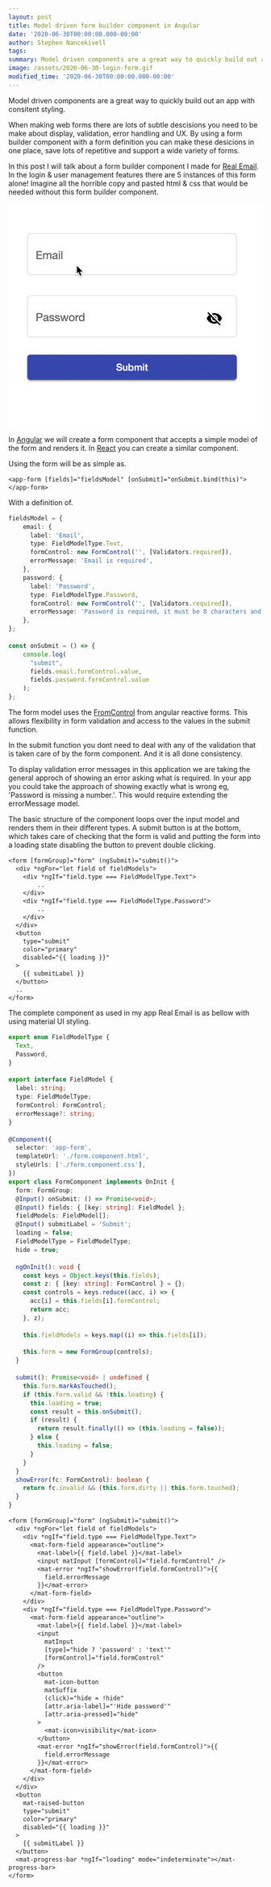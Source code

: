 ```yaml
---
layout: post
title: Model driven form builder component in Angular
date: '2020-06-30T00:00:00.000-00:00'
author: Stephen Nancekivell
tags: 
summary: Model driven components are a great way to quickly build out an app with consitent styling. A form builder component can make it easier to build apps.
image: /assets/2020-06-30-login-form.gif
modified_time: '2020-06-30T00:00:00.000-00:00'
---
```


Model driven components are a great way to quickly build out an app with consitent styling.

When making web forms there are lots of subtle descisions you need to be make about display, validation, error handling and UX. By using a form builder component with a form definition you can make these desicions in one place, save lots of repetitive and support a wide variety of forms.

In this post I will talk about a form builder component I made for [Real Email](https://isitarealemail.com). In the login & user management features there are 5 instances of this form alone! Imagine all the horrible copy and pasted html & css that would be needed without this form builder component.


![login form](/assets/2020-06-30-login-form.gif)


In [Angular](https://angular.io/) we will create a form component that accepts a simple model of the form and renders it. In [React](https://reactjs.org/) you can create a similar component.

Using the form will be as simple as.

```
<app-form [fields]="fieldsModel" [onSubmit]="onSubmit.bind(this)">
</app-form>
```
With a definition of.
```typescript
fieldsModel = {
    email: {
      label: 'Email',
      type: FieldModelType.Text,
      formControl: new FormControl('', [Validators.required]),
      errorMessage: 'Email is required',
    },
    password: {
      label: 'Password',
      type: FieldModelType.Password,
      formControl: new FormControl('', [Validators.required]),
      errorMessage: 'Password is required, it must be 8 characters and have a number.',
    },
};

const onSubmit = () => {
    console.log(
      "submit",
      fields.email.formControl.value,
      fields.password.formControl.value
    );
};
```

The form model uses the [FromControl](https://angular.io/api/forms/FormControl) from angular reactive forms. This allows flexibility in form validation and access to the values in the submit function.

In the submit function you dont need to deal with any of the validation that is taken care of by the form component. And it is all done consistency.

To display validation error messages in this application we are taking the general approch of showing an error asking what is required. In your app you could take the approach of showing exactly what is wrong eg, 'Password is missing a number.'. This would require extending the errorMessage model.


The basic structure of the component loops over the input model and renders them in their different types. A submit button is at the bottom, which takes care of checking that the form is valid and putting the form into a loading state disabling the button to prevent double clicking.

```
<form [formGroup]="form" (ngSubmit)="submit()">
  <div *ngFor="let field of fieldModels">
    <div *ngIf="field.type === FieldModelType.Text">
    	..
	</div>
	<div *ngIf="field.type === FieldModelType.Password">
    	..
	</div>
  </div>
  <button
    type="submit"
    color="primary"
    disabled="{{ loading }}"
  >
    {{ submitLabel }}
  </button>
  ..
</form>

```


The complete component as used in my app Real Email is as bellow with using material UI styling.

```typescript
export enum FieldModelType {
  Text,
  Password,
}

export interface FieldModel {
  label: string;
  type: FieldModelType;
  formControl: FormControl;
  errorMessage?: string;
}

@Component({
  selector: 'app-form',
  templateUrl: './form.component.html',
  styleUrls: ['./form.component.css'],
})
export class FormComponent implements OnInit {
  form: FormGroup;
  @Input() onSubmit: () => Promise<void>;
  @Input() fields: { [key: string]: FieldModel };
  fieldModels: FieldModel[];
  @Input() submitLabel = 'Submit';
  loading = false;
  FieldModelType = FieldModelType;
  hide = true;

  ngOnInit(): void {
    const keys = Object.keys(this.fields);
    const z: { [key: string]: FormControl } = {};
    const controls = keys.reduce((acc, i) => {
      acc[i] = this.fields[i].formControl;
      return acc;
    }, z);

    this.fieldModels = keys.map((i) => this.fields[i]);

    this.form = new FormGroup(controls);
  }

  submit(): Promise<void> | undefined {
    this.form.markAsTouched();
    if (this.form.valid && !this.loading) {
      this.loading = true;
      const result = this.onSubmit();
      if (result) {
        return result.finally(() => (this.loading = false));
      } else {
        this.loading = false;
      }
    }
  }
  showError(fc: FormControl): boolean {
    return fc.invalid && (this.form.dirty || this.form.touched);
  }
}

```




```
<form [formGroup]="form" (ngSubmit)="submit()">
  <div *ngFor="let field of fieldModels">
    <div *ngIf="field.type === FieldModelType.Text">
      <mat-form-field appearance="outline">
        <mat-label>{{ field.label }}</mat-label>
        <input matInput [formControl]="field.formControl" />
        <mat-error *ngIf="showError(field.formControl)">{{
          field.errorMessage
        }}</mat-error>
      </mat-form-field>
    </div>
    <div *ngIf="field.type === FieldModelType.Password">
      <mat-form-field appearance="outline">
        <mat-label>{{ field.label }}</mat-label>
        <input
          matInput
          [type]="hide ? 'password' : 'text'"
          [formControl]="field.formControl"
        />
        <button
          mat-icon-button
          matSuffix
          (click)="hide = !hide"
          [attr.aria-label]="'Hide password'"
          [attr.aria-pressed]="hide"
        >
          <mat-icon>visibility</mat-icon>
        </button>
        <mat-error *ngIf="showError(field.formControl)">{{
          field.errorMessage
        }}</mat-error>
      </mat-form-field>
    </div>
  </div>
  <button
    mat-raised-button
    type="submit"
    color="primary"
    disabled="{{ loading }}"
  >
    {{ submitLabel }}
  </button>
  <mat-progress-bar *ngIf="loading" mode="indeterminate"></mat-progress-bar>
</form>
```












